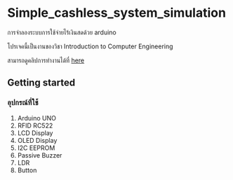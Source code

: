 # Simple_cashless_system_simulation

การจำลองระบบการใช้จ่ายไร้เงินสดด้วย arduino

โปรเจคนี้เป็นงานของวิชา Introduction to Computer Engineering 

สามารถดูคลิปการทำงานได้ที่ [here](https://youtu.be/lD12LQloVX0)

## Getting started
### อุปกรณ์ที่ใช้

1. Arduino UNO
2. RFID RC522
3. LCD Display
4. OLED Display
5. I2C EEPROM 
6. Passive Buzzer
7. LDR
8. Button
